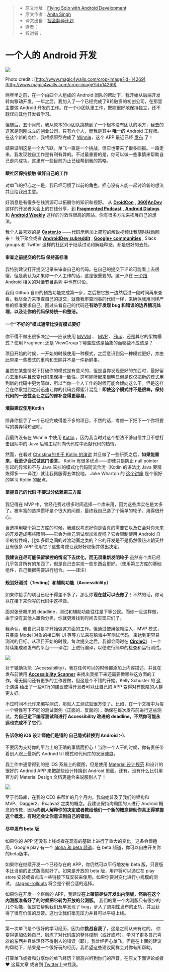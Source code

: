 > * 原文地址：[Flying Solo with Android Development](https://hackernoon.com/flying-solo-with-android-development-c52d911b62bf#.yhgjjtwz1)
> * 原文作者：[Anita Singh](https://hackernoon.com/@anitas3791?source=post_header_lockup)
> * 译文出自：[掘金翻译计划](https://github.com/xitu/gold-miner)
> * 译者：
> * 校对者：

# 一个人的 Android 开发 #

<img class="progressiveMedia-noscript js-progressiveMedia-inner" src="https://cdn-images-1.medium.com/max/800/1*gqA2o9GN2tU2xaIMuddXJg.jpeg">

Photo credit : [http://www.magic4walls.com/crop-image?id=14269](http://www.magic4walls.com/crop-image?id=14269) 

两年半之前，在一个由四个人组成的 Android 团队的帮助下，我开始从后端开发转向移动开发。一年之后，我加入了一个已经完成了B轮融资的初创公司，在那里主要做 Android 开发的工作。在一个小团队里工作，既能很好地保持独立，还不耽误向其他开发者学习。

但随后，五个月前，我从原本的小团队跳槽到了一个根本没有团队的地方，我去的这家是刚刚成立的创业公司，只有六个人，而我是其中 **唯一的** Android 工程师。在这个新的岗位，我根据原型完成了 [Winnie](https://winnie.com/)，这个 APP 最近已经  [发布](https://winnie.com/android) 了！

结果证明这是一个大飞跃。单飞一直是一个挑战，但它也带来了很多回报。一路走来，我发现独自工作是有利有弊的。不过最重要的是，你可以做一些事情来帮助自己走向成功。这里有一些目前为止已经帮到我的策略。

#### **跟社区保持接触 做好自己的工作** ####

对单飞的担心之一是，我已经习惯了以前的角色，担心没有人能一起讨论新的想法并且给我出主意。

好消息是有很多在线资源可以拓展你的知识和视野。 从 [**DroidCon**](https://twitter.com/droidcon?ref_src=twsrc%5Egoogle%7Ctwcamp%5Eserp%7Ctwgr%5Eauthor) , [**360|AnDev**](http://360andev.com/) 这样的开发者大会上的在线分享，到 [**Fragmented Podcast**](http://fragmentedpodcast.com/) , [**Android Dialogs**](https://www.youtube.com/channel/UCMEmNnHT69aZuaOrE-dF6ug/videos)  和 [**Android Weekly**](http://androidweekly.net/) 这样的时效性很高的网站，你有很多方法来拓展自己的想法。

我个人最喜欢的是 [**Caster.io**](https://caster.io/) —— 代码示例加上简短的解说视频让我随时脉动回来！ 线下聚会或者 [**AndroidDev subreddit**](https://www.reddit.com/r/androiddev/) , [**Google+ communities**](https://plus.google.com/communities/105153134372062985968) , Slack groups 和 Twitter 这样的社区对于继续讨论和解疑释惑，都是很好的去处。

#### **审查之前提交的代码 保持高标准** ####

我特别建议打开提交记录来审查自己的代码。在自己的提交下评论可能看上去很傻，但是我认为如果你一个人工作的话，这是很重要的。这一点在 [一个跟 Android 相关的对话节目系列](https://www.youtube.com/watch?v=CtxBO9zq7vQ) 中也有讨论。

我用 Github 自带的预览功能完成第一步，之后把它放一边然后过一段时间再来查看。我尽全力来审查自己的提交，就像我审查同事的代码一样，来确保我用同样严格的标准要求自己。回过头看自己的代码还**有助于发现 bug 和错误的边界情况处理，以及让你的代码保持统一和整洁。**

#### **一个“不好的”模式通常比没有模式要好** ####

你不得不做出很多决定——应该使用 [MVVM](https://upday.github.io/blog/model-view-viewmodel/) 、 [MVP](https://medium.com/upday-devs/android-architecture-patterns-part-2-model-view-presenter-8a6faaae14a5#.vcztbt47h) 、[Flux](http://lgvalle.xyz/2015/08/04/flux-architecture/)，还是其它的架构模式？使用 Fragment 还是 ViewGroup？哪些应该是抽象的而哪些不应该是？

项目开始的时候，一开始的时候使用一种模式，之后意识到另一种模式更好，并由此带来一些模式的重构和去除并不是一件新鲜事。

虽然在某些情况下打破你的模式是有意义的，但是当你发现更好的东西时，最好留心去重构并且改变代码来保持一致性。这可能听起来很明显但是仅仅把新的模式用到新的代码中更为简单，所以当你一个人工作的时候可能会倾向这么干。但是这样会在你察觉到之前迅速让你的代码变得蜜汁混乱！**即使这个模式并不是很棒，保持代码的一致性会让之后的修补变得更容易**。

#### **墙裂建议使用Kotlin** ####

除非你接手了一个已经完成得差不多的项目，不然的话，考虑一下把下一个你将要写的类弄得短点吧。

我最终没有在 Winnie 中使用 [Kotlin](https://kotlinlang.org/) ，因为我当时对这个想法不够自信并且不想打击团队中的 Java 后端工程师向代码库中贡献代码的热情。

然而，在看过 [Christina的关于 Kotlin 的演讲](https://www.youtube.com/watch?v=mDpnc45WwlI)  并且做了一些研究之后，**如果能重来，我至少会试试这门语言**。 Kotlin 有很多优点——即使只是防止 null pointer 引起的异常和不与 Java 笨拙的模式化代码同流合污（Kotlin 的语法比 Java 要精炼得多——译注）就让我佩服得五体投地。 Jake Wharton 的 [这个讲座](https://realm.io/news/oredev-jake-wharton-kotlin-advancing-android-dev/) 是个很好的学习 Kotlin 的起点。

#### **掌握自己的代码 不要过分依赖第三方库** ####

我记得在 MVP 中，曾经花费过很多时间选择一个库来用，因为这些库实在是太多了。被丰富的选择惯坏是个很大的问题，最终我自己造了个简单的轮子，用得很开心。

当选择用哪个第三方库的时候，我建议考虑好你是否真的需要它以及它会对你未来的开发造成哪些限制——它会为单元测试增加难度吗？它会限制使用 Android 自带的特性吗，比如多屏之间的过渡动画之类的？它的开发是不是仍然很热火朝天并且有很多 APP 使用它？这些考虑让我好好权衡并做出决定。

**我建议在尽可能保留掌控的情况下去优化，而无须重新发明轮子** 虽然有个库已经几乎包含所有的东西了，但是自己去实现一些东西会更好。（使用第三方库的基础组件，自己根据需要进行组合。——译注）

#### **规划好测试（Testing）和辅助功能（Accessibility）** ####

如果你接手的项目已经干得差不多了，那么你**现在就可以去做了**！不然的话，你可以在接下来你写的代码中这样做。

面对张牙舞爪的 deadline，测试和辅助功能往往是下等公民。而你一旦这样做，由于没有其他人跟你分担，你就更难找到时间去实现它们了。

我承认，我自己只是才开始做这方面的工作。但通过使用依赖注入，MVP 模式，只暴露 Model 对象的接口到 UI 等等方法来在脑海中写测试代码，来达到更容易测试的目标。从项目开始的时候，每次提交之后，我都会同时在 [**CircleCI**](https://circleci.com/) （一个持续集成和发布的平台——译注）上进行编译，以便进行简单的检查和运行测试。

<img class="progressiveMedia-noscript js-progressiveMedia-inner" src="https://cdn-images-1.medium.com/max/800/1*IlMGg4Voi3RcLi7sjVQP0g.gif">

对于辅助功能（Accessibility），我在任何可以的时候都添加上内容描述，并且在发布前使用  [**Accessibility Scanner**](https://play.google.com/store/apps/details?id=com.google.android.apps.accessibility.auditor&hl=en) 来找出我接下来还需要做哪些这方面的工作。毫无疑问还有更多的工作要做，但这是个不错的开始。Kelly Schuster 的 [这个演讲](https://realm.io/news/kelly-shuster-android-is-for-everyone/) 给出了一些可行的建议使得开发者可以让自己的 APP 变得对有缺陷的人群更友好。

不过时间不允许来编写测试，那就人工测试就很方便了。比如，在一个文档中为每一个特性写下不同的测试案例（正面的、反面的），确保在每次发布前进行这些测试。**为自己定下编写测试和进行 Accessibility 改进的 deadline，不然你可能永远也完成不了它们**。

#### **告诉你的 iOS 设计师他们是错的 自己隐式转换到 Android :-).** ####

不要因为支持你的平台上的正确的事情而担心！当你一个人干的时候，你有责任带着别人跟上最新的 Android UI 模式和代码库的发展速度。

我工作中通常得到的是 iOS 系统上的截图，但是使用 [Material 设计规范](https://material.io/guidelines/) 和设计的很好的 Android APP 来把那些设计转换到 Android 里面。还有，没有什么比引用官方的 Material Design 文档更适合来说服别人了！

<img class="progressiveMedia-noscript js-progressiveMedia-inner" src="https://cdn-images-1.medium.com/max/800/1*xFUdWXDI9s_aHY949_vZ8w.gif">

至于代码库，在我的 CEO 来帮忙的几个月内，我向她普及了我们的架构和 MVP、Dagger2、RxJava2 之类的概念。我建议保持向周围的人进行 Android 概念的传教，因为**向别人解释你的决定或者教给他们一个新的概念帮助你真正得掌握这个概念，有时还会让你意识到自己的错误。**

#### 尽早发布 beta 版 ####

如果你的 APP 还没有上线或者在现有的基础上进行了重大的变化，这条会很适用。Google play 有一个 [alpha 和 beta 频道](https://support.google.com/googleplay/android-developer/answer/3131213?hl=en)，在 beta 频道，你可以自由开关你的beta版本。

如果你在继续开发一个已经存在的 APP，你仍然可以平行地发布 beta 版，只要版本比当前的正式版高就好了。如果是开放的 beta 版，用户将可以通过在 play store 安装或者点击一些链接下载安装来使用。如果你要对变化进行小规模的测试， [staged-rollouts](https://support.google.com/googleplay/android-developer/answer/6346149?hl=en) 将会是个很合适的选择。

如果你在开发一个崭新的 APP，我建议**在上架前尽快开发出内测版，然后在这个内测版准备好了的时候把它转为开放的公测版。** 我们的第一个内测版只有很少的几个功能，但是它帮助我们及早发现了 bug，步入了周期性发布的正轨，并且获得了很有价值的反馈。这也让我们毫无压力并且可以平稳上线。

------

第一次单飞是个很好的学习经历，因为你**挑战自我**了，这是之前从未有过的。 你变得更加依赖自己、锻炼了对代码库的整体控制（或好或坏）、学习了更多自己喜欢的东西并且处理怪不得别人的错误（耶）。我曾经担心单飞，但是在上面的建议的帮助下，结果是一个很好玩的经历。我希望这些建议同样会对你有所帮助。

打算单飞或者和分享你的单飞经历？很高兴听到你们的声音。在原文下面评论或者 ❤ 这篇文章 或者到 [Twitter](https://twitter.com/anitas3791)上来找我。
